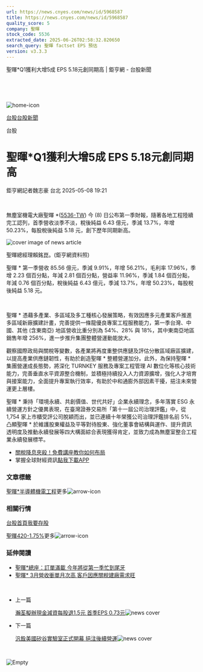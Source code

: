 ```yaml
---
url: https://news.cnyes.com/news/id/5968587
title: https://news.cnyes.com/news/id/5968587
quality_score: 5
company: 聖暉
stock_code: 5536
extracted_date: 2025-06-26T02:58:32.820650
search_query: 聖暉 factset EPS 預估
version: v3.3.3
---
```


聖暉\*Q1獲利大增5成 EPS 5.18元創同期高 | 鉅亨網 - 台股新聞

‌

‌

![home-icon](/assets/icons/breadCrumb/symbol-icon-home.svg)

[台股](/news/cat/tw_stock)[台股新聞](/news/cat/tw_stock_news)

台股

# 聖暉\*Q1獲利大增5成 EPS 5.18元創同期高

鉅亨網記者魏志豪 台北 2025-05-08 19:21

‌

無塵室機電大廠聖暉 \*([5536-TW](https://www.cnyes.com/twstock/5536)) 今 (8) 日公布第一季財報，隨著各地工程陸續完工認列，首季營收淡季不淡，稅後純益 6.43 億元，季減 13.7%，年增 50.23%，每股稅後純益 5.18 元，創下歷年同期新高。

![cover image of news article](/_next/image?url=https%3A%2F%2Fcimg.cnyes.cool%2Fprod%2Fnews%2F5968587%2Fl%2Fc77e090f7ebb3e5c9296f05956522f17.jpg&w=3840&q=75)

聖暉總經理賴銘崑。(鉅亨網資料照)

聖暉 \* 第一季營收 85.56 億元，季減 9.91%，年增 56.21%，毛利率 17.96%，季增 2.23 個百分點，年減 2.81 個百分點，營益率 11.96%，季減 1.84 個百分點，年減 0.76 個百分點，稅後純益 6.43 億元，季減 13.7%，年增 50.23%，每股稅後純益 5.18 元。

‌

聖暉 \* 憑藉多產業、多區域及多工種核心發展策略，有效因應多元產業客戶推進多區域新廠擴建計畫，完善提供一條龍優良專案工程服務能力，第一季台灣、中國、其他 (含東南亞) 地區營收比重分別為 54%、28% 與 18%，其中東南亞地區銷售年增 256%，進一步推升集團整體營運動能放大。

觀察國際政局與關稅等變數，各產業將再度重整供應鏈及評估分散區域廠區擴建，以提高產業供應鏈韌性，有助於創造聖暉 \* 整體營運加分。此外，為保持聖暉 \* 集團營運成長態勢，將深化 TURNKEY 服務及專案工程管理 AI 數位化等核心技術能力，完善垂直水平資源整合機制，並積極持續投入人力資源擴增，強化人才培育與接案能力，全面提升專案執行效率，有助於中和通膨外部因素干擾，挹注未來營運更上層樓。

聖暉 \* 秉持「環境永續、共創價值、世代共好」企業永續理念，多年落實 ESG 永續營運方針之優異表現，在臺灣證券交易所「第十一屆公司治理評鑑」中，從 1,754 家上市櫃受評公司脫穎而出，並已連續十年榮獲公司治理評鑑排名前 5%，凸顯聖暉 \* 於維護股東權益及平等對待股東、強化董事會結構與運作、提升資訊透明度及推動永續發展等四大構面綜合表現獲得肯定，並致力成為無塵室整合工程業永續發展標竿。

* [關稅降息夾殺！免費講座教你如何布局](https://www.rsc.com.tw/Cnyes_RSC/SeminarBooking2025InvestmentOutlook.aspx?utm_source=anue&utm_medium=usstocks_end)
* 掌握全球財經資訊[點我下載APP](http://www.cnyes.com/app/?utm_source=mweb&utm_medium=HamMenuBanner&utm_campaign=fixed&utm_content=entr)

### 文章標籤

[聖暉\*](https://news.cnyes.com/tag/聖暉* "聖暉*")[半導體](https://news.cnyes.com/tag/半導體 "半導體")[機電工程](https://news.cnyes.com/tag/機電工程 "機電工程")更多![arrow-icon](/assets/icons/arrows/arrow-down.svg)

### 相關行情

[台股首頁](https://www.cnyes.com/twstock)[我要存股](https://supr.link/8OHaU)

[聖暉420-1.75%](https://www.cnyes.com/twstock/5536)更多![arrow-icon](/assets/icons/arrows/arrow-down.svg)

### 延伸閱讀

* [聖暉\*總座：訂單滿載 今年將從第一季忙到尾牙](/news/id/5908308)
* [聖暉\* 3月營收衝單月次高 客戶因應關稅建廠需求旺](/news/id/5931052)

‌

* 上一篇

  [瀚荃擬辦現金減資每股退1.5元 首季EPS 0.73元](/news/id/5968978)![news cover](https://cimg.cnyes.cool/prod/news/5968978/m/3923195f7b5b8047df4ece11c57c8a09.jpg)
* 下一篇

  [汎銓美國矽谷實驗室正式開幕 挹注後續營運](/news/id/5967815)![news cover](https://cimg.cnyes.cool/prod/news/5967815/m/a8b0315ebd164542d6e57dff5787bc23.jpg)

‌

![Empty](/assets/icons/skeleton/empty-image.svg)

‌
